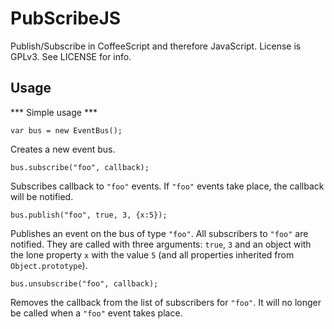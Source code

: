 PubScribeJS
===========

Publish/Subscribe in CoffeeScript and therefore JavaScript. License is GPLv3.
See LICENSE for info.

Usage
-----

*** Simple usage ***

    var bus = new EventBus();

Creates a new event bus.

    bus.subscribe("foo", callback);

Subscribes callback to `"foo"` events. If `"foo"` events take place, the
callback will be notified.

    bus.publish("foo", true, 3, {x:5});

Publishes an event on the bus of type `"foo"`. All subscribers to `"foo"` are
notified. They are called with three arguments: `true`, `3` and an object with
the lone property `x` with the value `5` (and all properties inherited from
`Object.prototype`).

    bus.unsubscribe("foo", callback);

Removes the callback from the list of subscribers for `"foo"`. It will no
longer be called when a `"foo"` event takes place.
